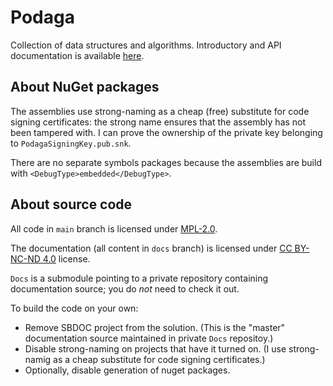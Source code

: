 # Podaga
Collection of data structures and algorithms.  Introductory and API documentation is available [here](https://zvrba.github.io/Podaga/).

## About NuGet packages

The assemblies use strong-naming as a cheap (free) substitute for code signing certificates:  the strong name ensures that the
assembly has not been tampered with.  I can prove the ownership of the private key belonging to `PodagaSigningKey.pub.snk`.

There are no separate symbols packages because the assemblies are build with `<DebugType>embedded</DebugType>`.

## About source code

All code in `main` branch is licensed under [MPL-2.0](LICENSE).

The documentation (all content in `docs` branch) is licensed under [CC BY-NC-ND 4.0](https://creativecommons.org/licenses/by-nc-nd/4.0/) license.

`Docs` is a submodule pointing to a private repository containing documentation source; you do _not_ need to check it out.

To build the code on your own:

- Remove SBDOC project from the solution. (This is the "master" documentation source maintained in private `Docs` repositoy.)
- Disable strong-naming on projects that have it turned on. (I use strong-namig as a cheap substitute for code signing certificates.)
- Optionally, disable generation of nuget packages.

